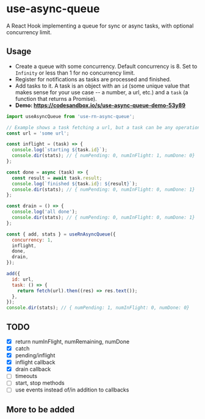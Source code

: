 # use-async-queue

A React Hook implementing a queue for sync or async tasks, with optional
concurrency limit.

## Usage

- Create a queue with some concurrency. Default concurrency is 8. Set to
  `Infinity` or less than 1 for no concurrency limit.
- Register for notifications as tasks are processed and finished.
- Add tasks to it. A task is an object with an `id` (some unique value that
  makes sense for your use case -- a number, a url, etc.) and a `task` (a
  function that returns a Promise).
- **Demo: https://codesandbox.io/s/use-async-queue-demo-53y89**

```javascript
import useAsyncQueue from 'use-rn-async-queue';

// Example shows a task fetching a url, but a task can be any operation.
const url = 'some url';

const inflight = (task) => {
  console.log(`starting ${task.id}`);
  console.dir(stats); // { numPending: 0, numInFlight: 1, numDone: 0}
};

const done = async (task) => {
  const result = await task.result;
  console.log(`finished ${task.id}: ${result}`);
  console.dir(stats); // { numPending: 0, numInFlight: 0, numDone: 1}
};

const drain = () => {
  console.log('all done');
  console.dir(stats); // { numPending: 0, numInFlight: 0, numDone: 1}
};

const { add, stats } = useRnAsyncQueue({
  concurrency: 1,
  inflight,
  done,
  drain,
});

add({
  id: url,
  task: () => {
    return fetch(url).then((res) => res.text());
  },
});
console.dir(stats); // { numPending: 1, numInFlight: 0, numDone: 0}
```

## TODO

- [x] return numInFlight, numRemaining, numDone
- [x] catch
- [x] pending/inflight
- [x] inflight callback
- [x] drain callback
- [ ] timeouts
- [ ] start, stop methods
- [ ] use events instead of/in addition to callbacks

## More to be added
